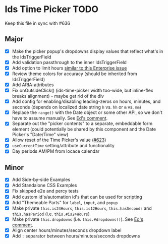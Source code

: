 # Ids Time Picker TODO

Keep this file in sync with #636

## Major

- [x] Make the picker popup's dropdowns display values that reflect what's in the IdsTriggerField
- [x] Add validation passthrough to the inner IdsTriggerField
- [x] Add option to limit hours [similar to this Enterprise issue](https://github.com/infor-design/enterprise/issues/5880)
- [x] Review theme colors for accuracy (should be inherited from IdsTriggerField)
- [x] Add ARIA-attributes
- [x] Fix onOutsideClick() (ids-time-picker width too-wide, but inline-flex breaks alignment) - maybe get rid of the div
- [x] Add config for enabling/disabling leading-zeros on hours, minutes, and seconds (depends on localized date string `h` vs. `hh` or `m` vs. `mm`)
- [x] Replace the `range()` with the Date object or some other API, so we don't have to assume manually. See [Ed's comment](https://github.com/infor-design/enterprise-wc/pull/432#discussion_r756304951).
- [x] Separate out the "picker contents" to a separate, embeddable form element (could potentially be shared by this component and the Date Picker's "Date/Time" view)
- [x] Allow reset of the Time Picker's value ([#623](https://github.com/infor-design/enterprise-wc/issues/623))
- [x] `useCurrentTime` setting/attribute and functionality
- [x] Day periods AM/PM from locace calendar

## Minor

- [x] Add Side-by-side Examples
- [x] Add Standalone CSS Examples
- [x] Fix skipped e2e and percy tests
- [x] Add custom id's/automation id's that can be used for scripting
- [x] Add "Themeable Parts" for `label`, `input`, and `popup`
- [x] Make private `this.is24Hours`, `this.is12Hours`, `this.hasSeconds` and `this.hasPeriod` (i.e. `this.#is24Hours`)
- [x] Make private `this.dropdowns` (i.e. `this.#dropdowns()`). See [Ed's comment](https://github.com/infor-design/enterprise-wc/pull/432#discussion_r756209961).
- [x] Align center hours/minutes/seconds dropdown label
- [x] Add `:` separator between hours/minutes/seconds dropdowns
